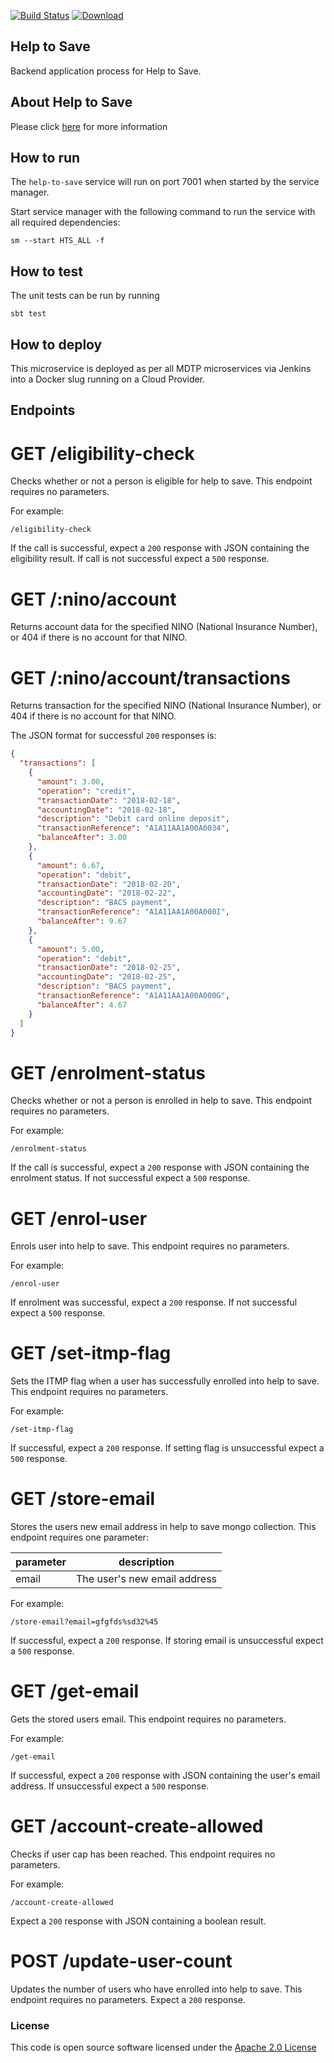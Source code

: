 [![Build Status](https://travis-ci.org/hmrc/help-to-save.svg)](https://travis-ci.org/hmrc/help-to-save) [ ![Download](https://api.bintray.com/packages/hmrc/releases/help-to-save/images/download.svg) ](https://bintray.com/hmrc/releases/help-to-save/_latestVersion)

## Help to Save 

Backend application process for Help to Save.

## About Help to Save

Please click [here](https://github.com/hmrc/help-to-save-frontend#product-repos) for more information

## How to run

The `help-to-save` service will run on port 7001 when started by the service manager.

Start service manager with the following command to run the service with all required dependencies:
```
sm --start HTS_ALL -f
```

## How to test

The unit tests can be run by running
```
sbt test
```

## How to deploy

This microservice is deployed as per all MDTP microservices via Jenkins into a Docker slug running on a Cloud Provider.

## Endpoints

# GET /eligibility-check
 Checks whether or not a person is eligible for help to save. This endpoint requires no parameters.
 
 For example:
 ```
 /eligibility-check
 ```
 If the call is successful, expect a `200` response with JSON containing the eligibility result. If call is not successful expect a `500`
 response.

# GET /:nino/account
 Returns account data for the specified NINO (National Insurance Number), or 404 if there is no account for that NINO.
 
# GET /:nino/account/transactions
 Returns transaction for the specified NINO (National Insurance Number), or 404 if there is no account for that NINO.
 
  The JSON format for successful `200` responses is:

```json  
{
  "transactions": [
    {
      "amount": 3.00,
      "operation": "credit",
      "transactionDate": "2018-02-18",
      "accountingDate": "2018-02-18",
      "description": "Debit card online deposit",
      "transactionReference": "A1A11AA1A00A0034",
      "balanceAfter": 3.00
    },
    {
      "amount": 6.67,
      "operation": "debit",
      "transactionDate": "2018-02-20",
      "accountingDate": "2018-02-22",
      "description": "BACS payment",
      "transactionReference": "A1A11AA1A00A000I",
      "balanceAfter": 9.67
    },
    {
      "amount": 5.00,
      "operation": "debit",
      "transactionDate": "2018-02-25",
      "accountingDate": "2018-02-25",
      "description": "BACS payment",
      "transactionReference": "A1A11AA1A00A000G",
      "balanceAfter": 4.67
    }
  ]
}
```

# GET /enrolment-status
 Checks whether or not a person is enrolled in help to save. This endpoint requires no parameters.

  For example:
   ```
   /enrolment-status
   ```
  If the call is successful, expect a `200` response with JSON containing the enrolment status. If not successful expect a `500`
  response.

# GET /enrol-user
 Enrols user into help to save. This endpoint requires no parameters.

  For example:
   ```
   /enrol-user
   ```
  If enrolment was successful, expect a `200` response. If not successful expect a `500` response.

# GET /set-itmp-flag
 Sets the ITMP flag when a user has successfully enrolled into help to save. This endpoint requires no parameters.

  For example:
   ```
   /set-itmp-flag
   ```
   If successful, expect a `200` response. If setting flag is unsuccessful expect a `500` response.

# GET /store-email
 Stores the users new email address in help to save mongo collection. This endpoint requires one parameter:

  | parameter      | description                                      |
  |----------------|--------------------------------------------------|
  | email          | The user's new email address                     |

  For example:
   ```
   /store-email?email=gfgfds%sd32%45
   ```
   If successful, expect a `200` response. If storing email is unsuccessful expect a `500` response.

# GET /get-email
 Gets the stored users email. This endpoint requires no parameters.

  For example:
   ```
   /get-email
   ```
   If successful, expect a `200` response with JSON containing the user's email address. If unsuccessful expect a `500` response.

# GET /account-create-allowed
 Checks if user cap has been reached. This endpoint requires no parameters.

  For example:
   ```
   /account-create-allowed
   ```
   Expect a `200` response with JSON containing a boolean result.

# POST /update-user-count
 Updates the number of users who have enrolled into help to save. This endpoint requires no parameters.
 Expect a `200` response.


### License 

This code is open source software licensed under the [Apache 2.0 License]("http://www.apache.org/licenses/LICENSE-2.0.html")


